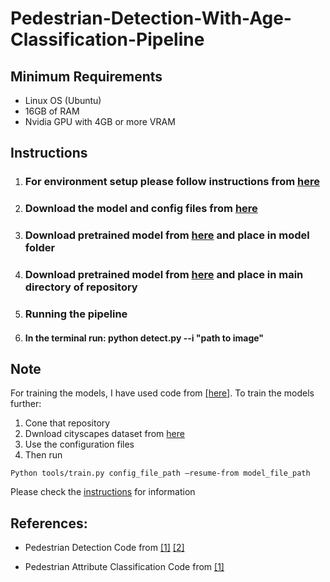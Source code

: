 # Pedestrian-Detection-With-Age-Classification-Pipeline


## Minimum Requirements
* Linux OS (Ubuntu)
* 16GB of RAM
* Nvidia GPU with 4GB or more VRAM

## Instructions 

1. ### For environment setup please follow instructions from [here](https://github.com/hasanirtiza/PedesFormer-Transformer-Networks-For-Pedestrian-Detection)

2. ### Download the model and config files from [here](https://github.com/hasanirtiza/PedesFormer-Transformer-Networks-For-Pedestrian-Detection/tree/main/configs)
3. ### Download pretrained model from [here](http://data.lip6.fr/cadene/pretrainedmodels/bn_inception-52deb4733.pth) and place in model folder
4.  ### Download pretrained model from [here](https://drive.google.com/file/d/15paMK0-rKDsuzptDPK5kH2JuL8QO0HyS/view) and place in main directory of repository 
5.  ### Running the pipeline
6.  #### In the terminal run: python detect.py --i "path to image" 


## Note
For training the models, I have used code from [[here]](https://github.com/hasanirtiza/PedesFormer-Transformer-Networks-For-Pedestrian-Detection). To train the models further:
1. Cone that repository
2. Dwnload cityscapes dataset from [here](https://www.cityscapes-dataset.com/login/)
3. Use the configuration files
4. Then run 
```
Python tools/train.py config_file_path –resume-from model_file_path
```
Please check the [instructions](https://github.com/open-mmlab/mmdetection/blob/master/docs/en/get_started.md) for information

## References:

* Pedestrian Detection Code from [[1]](https://github.com/hasanirtiza/PedesFormer-Transformer-Networks-For-Pedestrian-Detection) [[2]](https://mmdetection.readthedocs.io/en/latest/tutorials/)


* Pedestrian Attribute Classification Code from [[1]](https://github.com/chufengt/iccv19_attribute)


